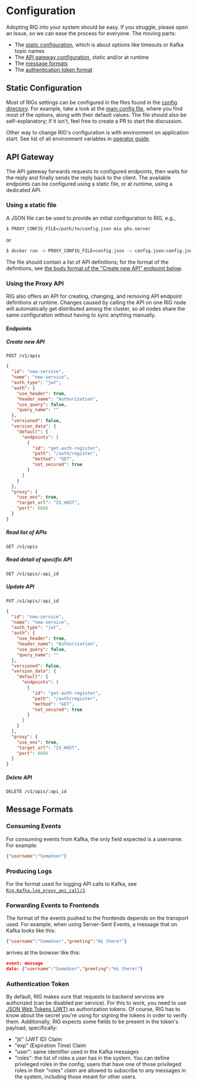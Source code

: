 # Configuration

Adopting RIG into your system should be easy. If you struggle, please open an Issue, so we can
ease the process for everyone. The moving parts:

- The [static configuration](#static-configuration), which is about options like timeouts or
  Kafka topic names
- The [API gateway configuration](#api-gateway), static and/or at runtime
- The [message formats](#message-formats)
- The [authentication token format](#authentication-token)

## Static Configuration

Most of RIGs settings can be configured in the files found in the [config directory](../config/).
For example, take a look at the [main config file](../config/config.exs), where you find most of
the options, along with their default values. The file should also be self-explanatory; if it
isn't, feel free to create a PR to start the discussion.

Other way to change RIG's configuration is with environment on application start. See list of all environment variables in [operator guide](operator-guide.md).

## API Gateway

The API gateway forwards requests to configured endpoints, then waits for the reply and finally
sends the reply back to the client. The available endpoints can be configured using a static file, or at runtime, using a dedicated API.

### Using a static file
A JSON file can be used to provide an initial configuration to RIG, e.g.,
```bash
$ PROXY_CONFIG_FILE=/path/to/config.json mix phx.server
```
or
```bash
$ docker run -e PROXY_CONFIG_FILE=config.json -v config.json:config.json rig
```
The file should contain a list of API definitions; for the format of the definitions, see [the body format of the "Create new API" endpoint below](#create-new-api).

### Using the Proxy API
RIG also offers an API for creating, changing, and removing API endpoint definitions at runtime.
Changes caused by calling the API on one RIG node will automatically get distributed among the
cluster, so all nodes share the same configuration without having to sync anything manually.

#### Endpoints

##### Create new API
`POST /v1/apis`
```json
{
  "id": "new-service",
  "name": "new-service",
  "auth_type": "jwt",
  "auth": {
    "use_header": true,
    "header_name": "Authorization",
    "use_query": false,
    "query_name": ""
  },
  "versioned": false,
  "version_data": {
    "default": {
      "endpoints": [
        {
          "id": "get-auth-register",
          "path": "/auth/register",
          "method": "GET",
          "not_secured": true
        }
      ]
    }
  },
  "proxy": {
    "use_env": true,
    "target_url": "IS_HOST",
    "port": 6666
  }
}
```

##### Read list of APIs
`GET /v1/apis`

##### Read detail of specific API
`GET /v1/apis/:api_id`

##### Update API
`PUT /v1/apis/:api_id`
```json
{
  "id": "new-service",
  "name": "new-service",
  "auth_type": "jwt",
  "auth": {
    "use_header": true,
    "header_name": "Authorization",
    "use_query": false,
    "query_name": ""
  },
  "versioned": false,
  "version_data": {
    "default": {
      "endpoints": [
        {
          "id": "get-auth-register",
          "path": "/auth/register",
          "method": "GET",
          "not_secured": true
        }
      ]
    }
  },
  "proxy": {
    "use_env": true,
    "target_url": "IS_HOST",
    "port": 6666
  }
}
```

##### Delete API
`DELETE /v1/apis/:api_id`


## Message Formats

### Consuming Events
For consuming events from Kafka, the only field expected is a username.
For example:
```json
{"username":"SomeUser"}
```

### Producing Logs
For the format used for logging API calls to Kafka, see
[`Rig.Kafka.log_proxy_api_call/3`](../lib/rig/kafka.ex).

### Forwarding Events to Frontends
The format of the events pushed to the frontends depends on the transport
used. For example, when using Server-Sent Events, a message that on Kafka
looks like this:
```json
{"username":"SomeUser","greeting":"Hi there!"}
```
arrives at the browser like this:
```json
event: message
data: {"username":"SomeUser","greeting":"Hi there!"}

```

### Authentication Token
By default, RIG makes sure that requests to backend services are authorized (can be disabled per
service). For this to work, you need to use [JSON Web Tokens (JWT)](https://jwt.io/) as
authorization tokens. Of course, RIG has to know about the secret you're using for signing the
tokens in order to verify them. Additionally, RIG expects some fields to be present in
the token's payload, specifically:
- "jti" (JWT ID) Claim
- "exp" (Expiration Time) Claim
- "user": same identifier used in the Kafka messages
- "roles": the list of roles a user has in the system. You can define privileged roles in the
  config; users that have one of those privileged roles in their "roles" claim are allowed to
  subscribe to any messages in the system, including those meant for other users.
